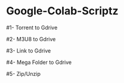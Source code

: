 # Google-Colab-Scriptz

#1- Torrent to Gdrive

#2- M3U8 to Gdrive

#3- Link to Gdrive

#4- Mega Folder to Gdrive

#5- Zip/Unzip
